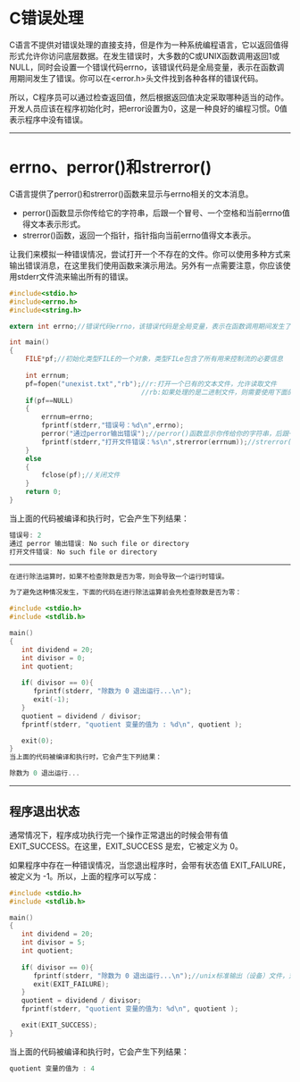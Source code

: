 # C错误处理

C语言不提供对错误处理的直接支持，但是作为一种系统编程语言，它以返回值得形式允许你访问底层数据。在发生错误时，大多数的C或UNIX函数调用返回1或NULL，同时会设置一个错误代码errno，该错误代码是全局变量，表示在函数调用期间发生了错误。你可以在<error.h>头文件找到各种各样的错误代码。

所以，C程序员可以通过检查返回值，然后根据返回值决定采取哪种适当的动作。开发人员应该在程序初始化时，把error设置为0，这是一种良好的编程习惯。0值表示程序中没有错误。

---

# errno、perror()和strerror()

C语言提供了perror()和strerror()函数来显示与errno相关的文本消息。

- perror()函数显示你传给它的字符串，后跟一个冒号、一个空格和当前errno值得文本表示形式。
- strerror()函数，返回一个指针，指针指向当前errno值得文本表示。

让我们来模拟一种错误情况，尝试打开一个不存在的文件。你可以使用多种方式来输出错误消息，在这里我们使用函数来演示用法。另外有一点需要注意，你应该使用stderr文件流来输出所有的错误。

```c
#include<stdio.h>
#include<errno.h>
#include<string.h>

extern int errno;//错误代码errno，该错误代码是全局变量，表示在函数调用期间发生了错误。在<error.h>头文件中找到各种各种的错误代码。

int main()
{
	FILE*pf;//初始化类型FILE的一个对象，类型FILe包含了所有用来控制流的必要信息
	
	int errnum;
	pf=fopen("unexist.txt","rb");//r:打开一个已有的文本文件，允许读取文件
								 //rb:如果处理的是二进制文件，则需要使用下面的访问模式来取代上面的访问模式	
	if(pf==NULL)
	{
		errnum=errno;
		fprintf(stderr,"错误号：%d\n",errno);
		perror("通过perror输出错误");//perror()函数显示你传给你的字符串，后跟一个冒号：一个空格和当前errno值的文本表示形式
		fprintf(stderr,"打开文件错误：%s\n",strerror(errnum));//strerror()函数，返回一个指针，指针指向当前errno值的文本表示形式。
	}
	else
	{
		fclose(pf);//关闭文件
	}
	return 0;
}
```

当上面的代码被编译和执行时，它会产生下列结果：

```c
错误号: 2
通过 perror 输出错误: No such file or directory
打开文件错误: No such file or directory
```

---

```c
在进行除法运算时，如果不检查除数是否为零，则会导致一个运行时错误。

为了避免这种情况发生，下面的代码在进行除法运算前会先检查除数是否为零：

#include <stdio.h>
#include <stdlib.h>

main()
{
   int dividend = 20;
   int divisor = 0;
   int quotient;
 
   if( divisor == 0){
      fprintf(stderr, "除数为 0 退出运行...\n");
      exit(-1);
   }
   quotient = dividend / divisor;
   fprintf(stderr, "quotient 变量的值为 : %d\n", quotient );

   exit(0);
}
当上面的代码被编译和执行时，它会产生下列结果：

除数为 0 退出运行...
```

---

## 程序退出状态

通常情况下，程序成功执行完一个操作正常退出的时候会带有值 EXIT_SUCCESS。在这里，EXIT_SUCCESS 是宏，它被定义为 0。

如果程序中存在一种错误情况，当您退出程序时，会带有状态值 EXIT_FAILURE，被定义为 -1。所以，上面的程序可以写成：

```c
#include <stdio.h>
#include <stdlib.h>

main()
{
   int dividend = 20;
   int divisor = 5;
   int quotient;
 
   if( divisor == 0){
      fprintf(stderr, "除数为 0 退出运行...\n");//unix标准输出（设备）文件，对应终端的屏幕。进程将从标准输入文件中得到输入数据，将正常输出数据输出到标准输出文件，而将错误信息送到标准错误文件中。在C中，程序执行时，一直处于开启状态。
      exit(EXIT_FAILURE);
   }
   quotient = dividend / divisor;
   fprintf(stderr, "quotient 变量的值为: %d\n", quotient );

   exit(EXIT_SUCCESS);
}
```

当上面的代码被编译和执行时，它会产生下列结果：

```c
quotient 变量的值为 : 4
```


